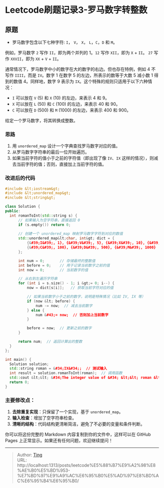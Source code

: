 # Leetcode刷题记录3-罗马数字转整数


## 原题

- 罗马数字包含以下七种字符: `I`， `V`， `X`， `L`，`C`，`D` 和 `M`。


例如，罗马数字 `2` 写作 `II`，即为两个并列的 1。`12` 写作 `XII`，即为 `X` &#43; `II`。 `27` 写作 `XXVII`，即为 `XX` &#43; `V` &#43; `II`。

通常情况下，罗马数字中小的数字在大的数字的右边。但也存在特例，例如 4 不写作 `IIII`，而是 `IV`。数字 1 在数字 5 的左边，所表示的数等于大数 5 减小数 1 得到的数值 4。同样地，数字 9 表示为 `IX`。这个特殊的规则只适用于以下六种情况：

- `I` 可以放在 `V` (5) 和 `X` (10) 的左边，来表示 4 和 9。
- `X` 可以放在 `L` (50) 和 `C` (100) 的左边，来表示 40 和 90。 
- `C` 可以放在 `D` (500) 和 `M` (1000) 的左边，来表示 400 和 900。

给定一个罗马数字，将其转换成整数。

### 思路

1. 用 `unordered_map` 设计一个字典查找罗马数字对应的值。
2. 从罗马数字字符串的最后一位开始遍历。
3. 如果当前字符的值小于之前的字符值（即出现了像 `IV`、`IX` 这样的情况），则减去当前字符的值；否则，直接加上当前字符的值。

### 改进后的代码

```cpp
#include &lt;iostream&gt;
#include &lt;unordered_map&gt;
#include &lt;string&gt;

class Solution {
public:
  int romanToInt(std::string s) {
      // 如果输入为空字符串，直接返回 0
      if (s.empty()) return 0;
      
      // 创建一个 unordered_map 映射罗马数字字符到对应的数值
      std::unordered_map&lt;char, int&gt; dict = {
          {&#39;I&#39;, 1}, {&#39;V&#39;, 5}, {&#39;X&#39;, 10}, {&#39;L&#39;, 50},
          {&#39;C&#39;, 100}, {&#39;D&#39;, 500}, {&#39;M&#39;, 1000}
      };

      int num = 0;       // 存储最终的整数值
      int before = 0;    // 用于记录当前数字之前的值
      int now = 0;       // 当前数字的值

      // 从右到左遍历字符串
      for (int i = s.size() - 1; i &gt;= 0; i--) {
          now = dict[s[i]];   // 获取当前字符对应的值

          // 如果当前数字小于之前的数字，说明是特殊情况（比如 IV, IX 等）
          if (now &lt; before) {
              num -= now;  // 减去当前数字
          } else {
              num &#43;= now;  // 否则加上当前数字
          }

          before = now;  // 更新之前的数字
      }

      return num;  // 返回计算出的整数
  }
};

int main() {
  Solution solution;
  std::string roman = &#34;IX&#34;;  // 测试输入
  int result = solution.romanToInt(roman);  // 调用函数
  std::cout &lt;&lt; &#34;The integer value of &#34; &lt;&lt; roman &lt;&lt; &#34; is: &#34; &lt;&lt; result &lt;&lt; std::endl;
  return 0;
}
```

### 主要修改点：
1. **去除重复实现**：只保留了一个实现，基于 `unordered_map`。
2. **输入检查**：增加了空字符串检查。
3. **清晰的结构**：代码结构更清晰简洁，避免了不必要的变量和条件判断。

你可以将这份完整的 Markdown 内容复制到你的文件中，这样可以在 GitHub Pages 上正常显示。如果还有任何问题，欢迎继续提问！


---

> Author: [Ting](Tin10g.github.io)  
> URL: http://localhost:1313/posts/leetcode%E5%88%B7%E9%A2%98%E8%AE%B0%E5%BD%953-%E7%BD%97%E9%A9%AC%E6%95%B0%E5%AD%97%E8%BD%AC%E6%95%B4%E6%95%B0/  

